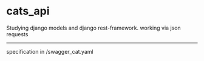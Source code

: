 # cats_api
Studying django models and django rest-framework. working via json requests
***
specification in /swagger_cat.yaml
